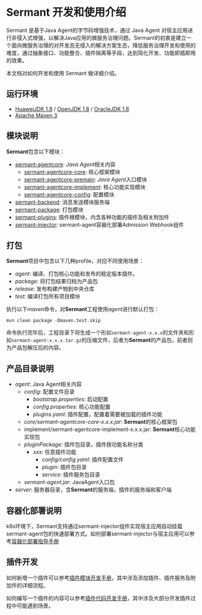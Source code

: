# Sermant 开发和使用介绍

Sermant 是基于Java Agent的字节码增强技术，通过 Java Agent 对宿主应用进行非侵入式增强，以解决Java应用的微服务治理问题。Sermant的初衷是建立一个面向微服务治理的对开发态无侵入的解决方案生态，降低服务治理开发和使用的难度，通过抽象接口、功能整合、插件隔离等手段，达到简化开发、功能即插即用的效果。

本文档对如何开发和使用 Sermant 做详细介绍。

## 运行环境

- [HuaweiJDK 1.8](https://gitee.com/openeuler/bishengjdk-8) / [OpenJDK 1.8](https://github.com/openjdk/jdk) / [OracleJDK 1.8](https://www.oracle.com/java/technologies/downloads/)
- [Apache Maven 3](https://maven.apache.org/download.cgi)

## 模块说明

**Sermant**包含以下模块：

- [sermant-agentcore](https://github.com/huaweicloud/Sermant/tree/develop/sermant-agentcore): *Java Agent*相关内容
    - [sermant-agentcore-core](https://github.com/huaweicloud/Sermant/tree/develop/sermant-agentcore/sermant-agentcore-core): 核心框架模块
    - [sermant-agentcore-premain](https://github.com/huaweicloud/Sermant/tree/develop/sermant-agentcore/sermant-agentcore-premain): *Java Agent*入口模块
    - [sermant-agentcore-implement](https://github.com/huaweicloud/Sermant/tree/develop/sermant-agentcore/sermant-agentcore-implement): 核心功能实现模块
    - [sermant-agentcore-config](https://github.com/huaweicloud/Sermant/tree/develop/sermant-agentcore/sermant-agentcore-config): 配置模块
- [sermant-backend](https://github.com/huaweicloud/Sermant/tree/develop/sermant-backend): 消息发送模块服务端
- [sermant-package](https://github.com/huaweicloud/Sermant/tree/develop/sermant-package): 打包模块
- [sermant-plugins](https://github.com/huaweicloud/Sermant/tree/develop/sermant-plugins): 插件根模块，内含各种功能的插件及相关附加件
- [sermant-injector](https://github.com/huaweicloud/Sermant/tree/develop/sermant-injector): sermant-agent容器化部署Admission Webhook组件

## 打包

**Sermant**项目中包含以下几种profile，对应不同使用场景：

- *agent*: 编译、打包核心功能和发布的稳定版本插件。
- *package*: 将打包结果归档为产品包
- *release*: 发布构建产物到中央仓库
- *test*: 编译打包所有项目模块

执行以下*maven*命令，对**Sermant**工程使用*agent*进行默认打包：

```shell
mvn clean package -Dmaven.test.skip
```

命令执行完毕后，工程目录下将生成一个形如`sermant-agent-x.x.x`的文件夹和形如`sermant-agent-x.x.x.tar.gz`的压缩文件，后者为**Sermant**的产品包，前者则为产品包解压后的内容。

## 产品目录说明

- *agent*: Java Agent相关内容
    - *config*: 配置文件目录
        - *bootstrap.properties*: 启动配置
        - *config.properties*: 核心功能配置
        - *plugins.yaml*: 插件配置，配置着需要被加载的插件功能
    - *core/sermant-agentcore-core-x.x.x.jar*: **Sermant**的核心框架包
    - implement/sermant-agentcore-implement-x.x.x.jar: **Sermant**核心功能实现包
    - *pluginPackage*: 插件包目录，插件按功能名称分类
        - *xxx*: 任意插件功能
            - *config/config.yaml*: 插件配置文件
            - *plugin*: 插件包目录
            - *service*: 插件服务包目录
    - *sermant-agent.jar*: JavaAgent入口包
- *server*: 服务器目录，含**Sermant**的服务端，插件的服务端和客户端

## 容器化部署说明
k8s环境下，Sermant支持通过sermant-injector组件实现宿主应用自动挂载sermant-agent包的快速部署方式。如何部署sermant-injector与宿主应用可以参考[容器化部署指导手册](https://github.com/huaweicloud/Sermant/tree/develop/docs/user-guide/injector-zh.md)

## 插件开发

如何新增一个插件可以参考[插件模块开发手册](https://github.com/huaweicloud/Sermant/tree/develop/docs/dev-guide/dev_plugin_module-zh.md)，其中涉及添加插件、插件服务及附加件的详细流程。

如何编写一个插件的内容可以参考[插件代码开发手册](https://github.com/huaweicloud/Sermant/tree/develop/docs/dev-guide/dev_plugin_code-zh.md)，其中涉及大部分开发插件过程中可能遇到场景。